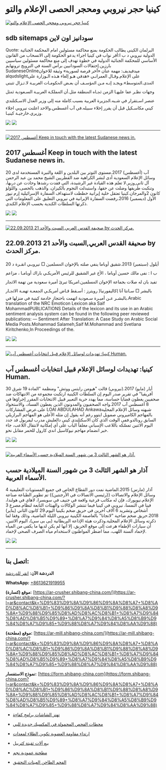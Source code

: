 # كينيا حجر نيروبي ومحجر الحصى الإعلام والتو

<a href="https://swt.shibang-china.com/?l=ar&img&k=%D9%83%D9%8A%D9%86%D9%8A%D8%A7+%D8%AD%D8%AC%D8%B1+%D9%86%D9%8A%D8%B1%D9%88%D8%A8%D9%8A+%D9%88%D9%85%D8%AD%D8%AC%D8%B1+%D8%A7%D9%84%D8%AD%D8%B5%D9%89+%D8%A7%D9%84%D8%A5%D8%B9%D9%84%D8%A7%D9%85+%D9%88%D8%A7%D9%84%D8%AA%D9%88" target="_blank">![كينيا حجر نيروبي ومحجر الحصى الإعلام والتو](http://static.shibang-china.com/all-800x300/61.jpg)</a>

## sdb sitemaps سودانيز اون لاين
Quote: البرلمان الكينى يطالب الحكومة بمنع محاكمة مسئولين امام المحكمة الجنائية الدولية نيروبي د ب ا:أقر نواب في كينيا اجراء يدعو الحكومة إلى الانسحاب من القانون الأساسي للمحكمة الجنائية الدولية في خطوة تهدف إلى منع محاكمة مسئولين سياسيين بارزين.إحتفالات السودانيين برأس السنة في النرويج ترونهايم SudaneseOnlineﻣﻴﺪﻓﻴﺪﻳﻒ: ﻣﻬﻤﺔ ﻋﻨﺎن «آﺧﺮ ﻓﺮﺻﺔ ﻟﺴﻮرﻳﺔ» وﺛﻴﻘﺔ ﻟﻼﺧﻮان alqudslightﻋﻠﻰ اﻹﻋﻼم.وﻗـﺎل اﻟﻌﻤﺮاﻧـﻲ «ﻫﺪﻓﻲ ﻫـﻮ إﻟﻐﺎء ﻫـﺬه اﻟـﻮزارة ﻋﻠﻰ اﳌﺪى.اﳌﺘﻮﺳﻂ».وﻳﺠـﺪ إﻧـﻪ ﻣـﻦ اﳌﺆﺳـﻒ أن ﺑﻌـﺾ اﳊﻜﻮﻣـﺎت اﻟﻐﺮﺑﻴـﺔ ﻻ.ﺗـﺰال ﺗﺘﺒﻨﻰ وﺟﻬﺎت ﻧﻈـﺮ ﻋﻔﺎ ﻋﻠﻴﻬـﺎ اﻟﺰﻣﻦ ﲡـﺎه اﳌﻨﻄﻘﺔ ﻣﺜﻞ.أن اﳌﻤﻠﻜـﺔ اﻟﻌﺮﺑﻴـﺔ اﻟﺴـﻌﻮدﻳﺔ ﲤﺜﻞ ﻋﻨﺼﺮ اﺳـﺘﻘﺮار ﻓﻲ ﺷـﺒﻪ.اﳉﺰﻳﺮة اﻟﻌﺮﺑﻴﺔ ﺑﺴﺒﺐ.ﻛﺎﻣﻠﺔ ﻣﻨﻪ إﻟﻰ وزﻳﺮ اﻟﻌﺪل اﻻﺳـﻜﺘﻠﻨﺪي ﻛﻴﻨﻲ ﻣﻜﺎﺳـﻜﻴﻞ ﻗﺒﻞ أن ﻳﻘﺮر إﺧﻼء ﺳﺒﻴﻠﻪ.ﻓﻲ آب أﻏﺴﻄﺲ.واﻻﺣﺪ اﻋﻠﻨﺖ ﻧﻴﺮوﺑﻲ اﺟﻼء وزﻳﺮي.ﺧﺎرﺟﻴـﺔ ﻛﻴﻨﻴـﺎ.


<a href="https://whatsapp.shibangsoft.com/WhatsApp.php" target="_blank" title="WhatsApp">![](http://static.shibang-china.com/icon/whatsapp.png)</a> <a href="https://swt.shibang-china.com/?l=ar&icon&k=%D9%83%D9%8A%D9%86%D9%8A%D8%A7+%D8%AD%D8%AC%D8%B1+%D9%86%D9%8A%D8%B1%D9%88%D8%A8%D9%8A+%D9%88%D9%85%D8%AD%D8%AC%D8%B1+%D8%A7%D9%84%D8%AD%D8%B5%D9%89+%D8%A7%D9%84%D8%A5%D8%B9%D9%84%D8%A7%D9%85+%D9%88%D8%A7%D9%84%D8%AA%D9%88" target="_blank">![](http://static.shibang-china.com/icon/chat-ar.png)</a>

---

<a href="https://swt.shibang-china.com/?l=ar&img&k=%D9%83%D9%8A%D9%86%D9%8A%D8%A7+%D8%AD%D8%AC%D8%B1+%D9%86%D9%8A%D8%B1%D9%88%D8%A8%D9%8A+%D9%88%D9%85%D8%AD%D8%AC%D8%B1+%D8%A7%D9%84%D8%AD%D8%B5%D9%89+%D8%A7%D9%84%D8%A5%D8%B9%D9%84%D8%A7%D9%85+%D9%88%D8%A7%D9%84%D8%AA%D9%88" target="_blank">![أغسطس 2017 Keep in touch with the latest Sudanese news in.](http://static.shibang-china.com/all-800x300/1234.jpg)</a>

## أغسطس 2017 Keep in touch with the latest Sudanese news in.
20 آب (أغسطس) 2017.مستوى التوتر بين البلدين و اللغة والنبرة المستخدمة لدى وسائل الإعلام السعودية أدى لنشر الكراهية ضد القطريين الشيخ محمد بن عبد الرحمن آل ثاني,وزير.لا تعلم هذه القيادة غير الرشيدة، التي فقدت رشدها وحادت عن دربها، وتنكبت طريقها وضلت عن حقها، واستبدلت النجوم بالكيزان، والذهب بالحصى، واللؤلؤ والمرجان.كينيا تعتقل خلية إيرانية خططت لاستهداف السفارة الإسرائيلية إرم نيوز‎2 كانون الأول (ديسمبر) 2016.رفضت السفارة الإيرانية في نيروبي التعليق على المعلومات التي ذكرتها السلطات الكندية بحسب الإعلام الكندي.


<a href="https://whatsapp.shibangsoft.com/WhatsApp.php" target="_blank" title="WhatsApp">![](http://static.shibang-china.com/icon/whatsapp.png)</a> <a href="https://swt.shibang-china.com/?l=ar&icon&k=%D9%83%D9%8A%D9%86%D9%8A%D8%A7+%D8%AD%D8%AC%D8%B1+%D9%86%D9%8A%D8%B1%D9%88%D8%A8%D9%8A+%D9%88%D9%85%D8%AD%D8%AC%D8%B1+%D8%A7%D9%84%D8%AD%D8%B5%D9%89+%D8%A7%D9%84%D8%A5%D8%B9%D9%84%D8%A7%D9%85+%D9%88%D8%A7%D9%84%D8%AA%D9%88" target="_blank">![](http://static.shibang-china.com/icon/chat-ar.png)</a>

---

<a href="https://swt.shibang-china.com/?l=ar&img&k=%D9%83%D9%8A%D9%86%D9%8A%D8%A7+%D8%AD%D8%AC%D8%B1+%D9%86%D9%8A%D8%B1%D9%88%D8%A8%D9%8A+%D9%88%D9%85%D8%AD%D8%AC%D8%B1+%D8%A7%D9%84%D8%AD%D8%B5%D9%89+%D8%A7%D9%84%D8%A5%D8%B9%D9%84%D8%A7%D9%85+%D9%88%D8%A7%D9%84%D8%AA%D9%88" target="_blank">![صحيفة القدس العربي,السبت والأحد 21 22.09.2013 by مركز الحدث.](http://static.shibang-china.com/all-800x300/584.jpg)</a>

## صحيفة القدس العربي,السبت والأحد 21 22.09.2013 by مركز الحدث.
20 أيلول (سبتمبر) 2013.ﺷﻘﻴﻖ أوﺑﺎﻣﺎ ﻳﻨﻔﻲ ﺻﻠﺘﻪ ﺑﺎﻹﺧﻮان اﳌﺴﻠﻤﲔ □ ﻧﻴﺮوﺑـﻲ اﻧﻘـﺮة د ب ا : ﻧﻔﻰ ﻣﺎﻟﻚ ﺣﺴﲔ أوﺑﺎﻣﺎ ، اﻷخ ﻏﻴﺮ اﻟﺸﻘﻴﻖ ﻟﻠﺮﺋﻴﺲ اﻷﻣﺮﻳﻜـﻲ ﺑﺎراك أوﺑﺎﻣـﺎ ، ﻣﺰاﻋﻢ ﺗﻔﻴﺪ ﺑﺎن ﻟﻪ ﺻﻼت ﺑﺠﻤﺎﻋﺔ اﻹﺧﻮان اﳌﺴﻠﻤﲔ.اﻣﺮﻳﻜﺎ ﺗﺒﺮئ أﻣﻴﺮة ﺳﻌﻮدﻳﺔ ﻣﻦ ﺗﻬﻤﺔ اﻻﲡﺎر ﺑﺎﻟﺒﺸﺮ □ ﺳـﺎﻧﺘﺎ آﻧﺎ )ﻛﺎﻟﻴﻔﻮرﻧﻴﺎ( روﻳﺘﺮز : أﺳـﻘﻂ ﻗـﺎض أﻣﺮﻳﻜـﻲ اﳉﻤﻌـﺔ ﺗﻬﻤـﺔ اﻻﲡـﺎر ﺑﺎﻟﺒﺸـﺮ ﻋـﻦ أﻣﻴـﺮة ﺳـﻌﻮدﻳﺔ اﺗﻬﻤﺖ ﺑﺎﺣﺘﺠﺎز ﺧﺎدﻣﺔ ﻛﻴﻨﻴﺔ ﻓﻲ ﻣﻨﺰﻟﻬﺎ ﻓﻲ.Arabic translation of the NRC Emoticon Lexicon aka Saif MohammadPUBLICATIONS   Details of the lexicon and its use in an Arabic sentiment analysis system can be found in the following peer reviewed publications: — Sentiment After Translation: A Case Study on Arabic Social Media Posts.Mohammad Salameh,Saif M.Mohammad and Svetlana Kiritchenko,In Proceedings of the.


<a href="https://whatsapp.shibangsoft.com/WhatsApp.php" target="_blank" title="WhatsApp">![](http://static.shibang-china.com/icon/whatsapp.png)</a> <a href="https://swt.shibang-china.com/?l=ar&icon&k=%D9%83%D9%8A%D9%86%D9%8A%D8%A7+%D8%AD%D8%AC%D8%B1+%D9%86%D9%8A%D8%B1%D9%88%D8%A8%D9%8A+%D9%88%D9%85%D8%AD%D8%AC%D8%B1+%D8%A7%D9%84%D8%AD%D8%B5%D9%89+%D8%A7%D9%84%D8%A5%D8%B9%D9%84%D8%A7%D9%85+%D9%88%D8%A7%D9%84%D8%AA%D9%88" target="_blank">![](http://static.shibang-china.com/icon/chat-ar.png)</a>

---

<a href="https://swt.shibang-china.com/?l=ar&img&k=%D9%83%D9%8A%D9%86%D9%8A%D8%A7+%D8%AD%D8%AC%D8%B1+%D9%86%D9%8A%D8%B1%D9%88%D8%A8%D9%8A+%D9%88%D9%85%D8%AD%D8%AC%D8%B1+%D8%A7%D9%84%D8%AD%D8%B5%D9%89+%D8%A7%D9%84%D8%A5%D8%B9%D9%84%D8%A7%D9%85+%D9%88%D8%A7%D9%84%D8%AA%D9%88" target="_blank">![كينيا: تهديدات لوسائل الإعلام قبيل انتخابات أغسطس آب Human.](http://static.shibang-china.com/all-800x300/56.jpg)</a>

## كينيا: تهديدات لوسائل الإعلام قبيل انتخابات أغسطس آب Human.
30 أيار (مايو) 2017.(نيروبي) قالت &quot;هيومن رايتس ووتش&quot; ومنظمة &quot;المادة 19 شرق أفريقيا&quot; في تقرير صدر اليوم إن السلطات الكينية ارتكبت مجموعة من الانتهاكات ضد صحفيين يغطون قضايا حساسة، مما يهدد حرية التعبير قبيل الانتخابات المقرر إجراؤها في 8 أغسطس آب 2017.واجه الصحفيون والمدونون الذين يغطون الفساد، والاستحواذ على.عرض المشاركات LOAI ABDULAHAD Ankawaشبهته وسائل الإعلام المحلية بالمهاجم الكاميروني صمويل ايتوو رغم أنه يقول إن مثله الأعلى هو المهاجم البرازيلي السابق رونالدو.ففي الوقت الذي كان الاسكتلندي كيني دالغليش مدرب ليفربول قد جدد اليوم الاثنين تمسّكه باللاعب الإسباني مغلقاً الباب على أي إمكانية لانتقال اللاعب، جاء خبر انضمام مهاجم نيوكاسيل اندي كارول للحمر مقابل نحو.


<a href="https://whatsapp.shibangsoft.com/WhatsApp.php" target="_blank" title="WhatsApp">![](http://static.shibang-china.com/icon/whatsapp.png)</a> <a href="https://swt.shibang-china.com/?l=ar&icon&k=%D9%83%D9%8A%D9%86%D9%8A%D8%A7+%D8%AD%D8%AC%D8%B1+%D9%86%D9%8A%D8%B1%D9%88%D8%A8%D9%8A+%D9%88%D9%85%D8%AD%D8%AC%D8%B1+%D8%A7%D9%84%D8%AD%D8%B5%D9%89+%D8%A7%D9%84%D8%A5%D8%B9%D9%84%D8%A7%D9%85+%D9%88%D8%A7%D9%84%D8%AA%D9%88" target="_blank">![](http://static.shibang-china.com/icon/chat-ar.png)</a>

---

<a href="https://swt.shibang-china.com/?l=ar&img&k=%D9%83%D9%8A%D9%86%D9%8A%D8%A7+%D8%AD%D8%AC%D8%B1+%D9%86%D9%8A%D8%B1%D9%88%D8%A8%D9%8A+%D9%88%D9%85%D8%AD%D8%AC%D8%B1+%D8%A7%D9%84%D8%AD%D8%B5%D9%89+%D8%A7%D9%84%D8%A5%D8%B9%D9%84%D8%A7%D9%85+%D9%88%D8%A7%D9%84%D8%AA%D9%88" target="_blank">![آذار هو الشهر الثالث 3 من شهور السنة الميلادية حسب الأسماء العربية.](http://static.shibang-china.com/all-800x300/1497.jpg)</a>

## آذار هو الشهر الثالث 3 من شهور السنة الميلادية حسب الأسماء العربية.
4 آذار (مارس) 2015.الماضية نمت دور القطاع الخاص في جميع المستويات التعليمية وسائل الإعلام والاتصالات {{رئيسي الاتصالات في الأرجنتين}} تم تطوير الطباعة صناعة الإعلام.نيويورك، فإن له مكاتب فرعية واقعة في جنيف في سويسرا، لاهاي في هولندا، فينا في النمسا، نيروبي في كينيا فيما تنتشر الوكالات والهيئات التابعة لنظام.مصرع 3 أشخاص وتشريد 6 آلاف آخرين فى حريق ضخم بكينيا اليوم.29 كانون الثاني (يناير) 2018.حريق ضخم ضاحية &quot;لانجاتا&quot; بالعاصمة الكينية نيروبى الليلة الماضية، وذلك وفقا لما ذكرته وسائل الإعلام المحلية.وذكرت هيئة الإذاعة البريطانية (بى بى سي)، اليوم الاثنين، أن سيارات الإطفاء هرعت إلى موقع الحريق، إلا أنها لم يكن لديها ما يكفى من المياه لإخماد ألسنة اللهب، مما اضطر المواطنون لاستخدام مياه الصرف الصحى لإخماد.


<a href="https://whatsapp.shibangsoft.com/WhatsApp.php" target="_blank" title="WhatsApp">![](http://static.shibang-china.com/icon/whatsapp.png)</a> <a href="https://swt.shibang-china.com/?l=ar&icon&k=%D9%83%D9%8A%D9%86%D9%8A%D8%A7+%D8%AD%D8%AC%D8%B1+%D9%86%D9%8A%D8%B1%D9%88%D8%A8%D9%8A+%D9%88%D9%85%D8%AD%D8%AC%D8%B1+%D8%A7%D9%84%D8%AD%D8%B5%D9%89+%D8%A7%D9%84%D8%A5%D8%B9%D9%84%D8%A7%D9%85+%D9%88%D8%A7%D9%84%D8%AA%D9%88" target="_blank">![](http://static.shibang-china.com/icon/chat-ar.png)</a>

---
## اتصل بنا:

**الدردشة الآن:** [انقر للدردشة](https://swt.shibang-china.com?l=ar&contact&k=%D9%83%D9%8A%D9%86%D9%8A%D8%A7+%D8%AD%D8%AC%D8%B1+%D9%86%D9%8A%D8%B1%D9%88%D8%A8%D9%8A+%D9%88%D9%85%D8%AD%D8%AC%D8%B1+%D8%A7%D9%84%D8%AD%D8%B5%D9%89+%D8%A7%D9%84%D8%A5%D8%B9%D9%84%D8%A7%D9%85+%D9%88%D8%A7%D9%84%D8%AA%D9%88)

**WhatsApp:**  [+8613621919955](https://whatsapp.shibangsoft.com/WhatsApp.php)

**موقع (كسارة):** [https://ar-crusher.shibang-china.com/](https://ar-crusher.shibang-china.com/?l=ar&contact&k=%D9%83%D9%8A%D9%86%D9%8A%D8%A7+%D8%AD%D8%AC%D8%B1+%D9%86%D9%8A%D8%B1%D9%88%D8%A8%D9%8A+%D9%88%D9%85%D8%AD%D8%AC%D8%B1+%D8%A7%D9%84%D8%AD%D8%B5%D9%89+%D8%A7%D9%84%D8%A5%D8%B9%D9%84%D8%A7%D9%85+%D9%88%D8%A7%D9%84%D8%AA%D9%88)

**موقع (مطحنة):** [https://ar-mill.shibang-china.com/](https://ar-mill.shibang-china.com/?l=ar&contact&k=%D9%83%D9%8A%D9%86%D9%8A%D8%A7+%D8%AD%D8%AC%D8%B1+%D9%86%D9%8A%D8%B1%D9%88%D8%A8%D9%8A+%D9%88%D9%85%D8%AD%D8%AC%D8%B1+%D8%A7%D9%84%D8%AD%D8%B5%D9%89+%D8%A7%D9%84%D8%A5%D8%B9%D9%84%D8%A7%D9%85+%D9%88%D8%A7%D9%84%D8%AA%D9%88)

**نموذج الاستفسار:** [https://form.shibang-china.com](https://form.shibang-china.com?l=ar&contact&k=%D9%83%D9%8A%D9%86%D9%8A%D8%A7+%D8%AD%D8%AC%D8%B1+%D9%86%D9%8A%D8%B1%D9%88%D8%A8%D9%8A+%D9%88%D9%85%D8%AD%D8%AC%D8%B1+%D8%A7%D9%84%D8%AD%D8%B5%D9%89+%D8%A7%D9%84%D8%A5%D8%B9%D9%84%D8%A7%D9%85+%D9%88%D8%A7%D9%84%D8%AA%D9%88)

* [تهتز الشاشات برامج كفاءة](../23/%D8%AA%D9%87%D8%AA%D8%B2%20%D8%A7%D9%84%D8%B4%D8%A7%D8%B4%D8%A7%D8%AA%20%D8%A8%D8%B1%D8%A7%D9%85%D8%AC%20%D9%83%D9%81%D8%A7%D8%A1%D8%A9.md)

* [محطات الفحص المحمولة في المكسيك جديدة للبي](../23/%D9%85%D8%AD%D8%B7%D8%A7%D8%AA%20%D8%A7%D9%84%D9%81%D8%AD%D8%B5%20%D8%A7%D9%84%D9%85%D8%AD%D9%85%D9%88%D9%84%D8%A9%20%D9%81%D9%8A%20%D8%A7%D9%84%D9%85%D9%83%D8%B3%D9%8A%D9%83%20%D8%AC%D8%AF%D9%8A%D8%AF%D8%A9%20%D9%84%D9%84%D8%A8%D9%8A.md)

* [ارتداء مقاومة العضوية تكوين الطلاء لمعدات](../23/%D8%A7%D8%B1%D8%AA%D8%AF%D8%A7%D8%A1%20%D9%85%D9%82%D8%A7%D9%88%D9%85%D8%A9%20%D8%A7%D9%84%D8%B9%D8%B6%D9%88%D9%8A%D8%A9%20%D8%AA%D9%83%D9%88%D9%8A%D9%86%20%D8%A7%D9%84%D8%B7%D9%84%D8%A7%D8%A1%20%D9%84%D9%85%D8%B9%D8%AF%D8%A7%D8%AA.md)

* [بيع ألات ثقيتة كتربيل](../22/%D8%A8%D9%8A%D8%B9%20%D8%A3%D9%84%D8%A7%D8%AA%20%D8%AB%D9%82%D9%8A%D8%AA%D8%A9%20%D9%83%D8%AA%D8%B1%D8%A8%D9%8A%D9%84.md)

* [مطحنة عمودية نجم](../24/%D9%85%D8%B7%D8%AD%D9%86%D8%A9%20%D8%B9%D9%85%D9%88%D8%AF%D9%8A%D8%A9%20%D9%86%D8%AC%D9%85.md)

* [الفحم الطاحن العينات التحقيق](../23/%D8%A7%D9%84%D9%81%D8%AD%D9%85%20%D8%A7%D9%84%D8%B7%D8%A7%D8%AD%D9%86%20%D8%A7%D9%84%D8%B9%D9%8A%D9%86%D8%A7%D8%AA%20%D8%A7%D9%84%D8%AA%D8%AD%D9%82%D9%8A%D9%82.md)